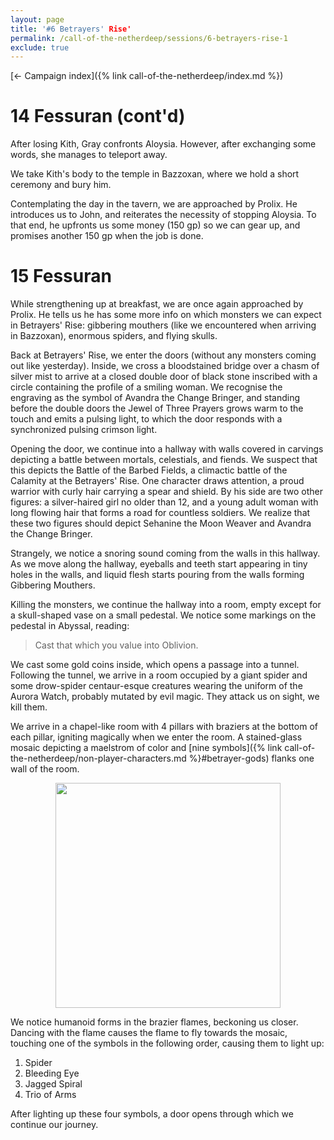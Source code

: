 ```yaml
---
layout: page
title: '#6 Betrayers' Rise'
permalink: /call-of-the-netherdeep/sessions/6-betrayers-rise-1
exclude: true
---
```


[&larr; Campaign index]({% link call-of-the-netherdeep/index.md %})

# 14 Fessuran (cont'd)

After losing Kith, Gray confronts Aloysia.
However, after exchanging some words, she manages to teleport away.

We take Kith's body to the temple in Bazzoxan, where we hold a short ceremony and bury him.

Contemplating the day in the tavern, we are approached by Prolix.
He introduces us to John, and reiterates the necessity of stopping Aloysia.
To that end, he upfronts us some money (150 gp) so we can gear up, and promises another 150 gp when the job is done.

# 15 Fessuran

While strengthening up at breakfast, we are once again approached by Prolix.
He tells us he has some more info on which monsters we can expect in Betrayers' Rise: gibbering mouthers (like we
encountered when arriving in Bazzoxan), enormous spiders, and flying skulls.

Back at Betrayers' Rise, we enter the doors (without any monsters coming out like yesterday).
Inside, we cross a bloodstained bridge over a chasm of silver mist to arrive at a closed double door of black stone
inscribed with a circle containing the profile of a smiling woman.
We recognise the engraving as the symbol of Avandra the Change Bringer, and standing before the double doors the Jewel
of Three Prayers grows warm to the touch and emits a pulsing light, to which the door responds with a synchronized
pulsing crimson light.

Opening the door, we continue into a hallway with walls covered in carvings depicting a battle between mortals,
celestials, and fiends. We suspect that this depicts the Battle of the Barbed Fields, a climactic battle of the Calamity
at the Betrayers' Rise. One character draws attention, a proud warrior with curly hair carrying a spear and shield. By
his side are two other figures: a silver-haired girl no older than 12, and a young adult woman with long flowing hair
that forms a road for countless soldiers. We realize that these two figures should depict Sehanine the Moon Weaver and
Avandra the Change Bringer.

Strangely, we notice a snoring sound coming from the walls in this hallway. As we move along the hallway, eyeballs and
teeth start appearing in tiny holes in the walls, and liquid flesh starts pouring from the walls forming Gibbering
Mouthers.

Killing the monsters, we continue the hallway into a room, empty except for a skull-shaped vase on a small pedestal. We
notice some markings on the pedestal in Abyssal, reading:
> Cast that which you value into Oblivion.

We cast some gold coins inside, which opens a passage into a tunnel.
Following the tunnel, we arrive in a room occupied by a giant spider and some drow-spider centaur-esque creatures
wearing the uniform of the Aurora Watch, probably mutated by evil magic. They attack us on sight, we kill them.

We arrive in a chapel-like room with 4 pillars with braziers at the bottom of each pillar, igniting magically when we
enter the room.
A stained-glass mosaic depicting a maelstrom of color and [nine symbols]({% link
call-of-the-netherdeep/non-player-characters.md %}#betrayer-gods) flanks one wall of the room.

<p style="text-align: center">
<img height="360" src="https://5e.tools/img/adventure/CRCotN/036-03-007.stain-glass-mosaic.webp"/>
</p>

We notice humanoid forms in the brazier flames, beckoning us closer.
Dancing with the flame causes the flame to fly towards the mosaic, touching one of the symbols in the following order,
causing them to light up:

1. Spider
2. Bleeding Eye
3. Jagged Spiral
4. Trio of Arms

After lighting up these four symbols, a door opens through which we continue our journey.
